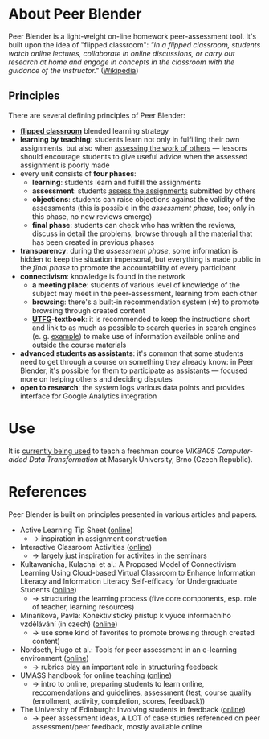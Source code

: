 # About Peer Blender

Peer Blender is a light-weight on-line homework peer-assessment tool. It's built upon the idea of "flipped classroom": *"In a flipped classroom, students watch online lectures, collaborate in online discussions, or carry out research at home and engage in concepts in the classroom with the guidance of the instructor."* ([Wikipedia][flipped-classroom])

## Principles

There are several defining principles of Peer Blender:

- [**flipped classroom**][flipped-classroom] blended learning strategy
- **learning by teaching**: students learn not only in fulfilling their own assignments, but also when [assessing the work of others](assessment.md) — lessons should encourage students to give useful advice when the assessed assignment is poorly made
- every unit consists of **four phases**: <a id="phases"></a>
	- **learning**: students learn and fulfill the assignments
    - **assessment**: students [assess the assignments](assessment.md) submitted by others
    - **objections**: students can raise objections against the validity of the assessments (this is possible in the *assessment phase*, too; only in this phase, no new reviews emerge)
    - **final phase**: students can check who has written the reviews, discuss in detail the problems, browse through all the material that has been created in previous phases
- **transparency**: during the *assessment phase*, some information is hidden to keep the situation impersonal, but everything is made public in the *final phase* to promote the accountability of every participant
- **connectivism**: knowledge is found in the network
    - **a meeting place**: students of various level of knowledge of the subject may meet in the peer-assessment, learning from each other
    - **browsing**: there's a built-in recommendation system (☆) to promote browsing through created content
    - **[UTFG](http://cs.urbandictionary.com/define.php?term=utfg)-textbook**: it is recommended to keep the instructions short and link to as much as possible to search queries in search engines (e. g. [example](http://google.com/search?q=example)) to make use of information available online and outside the course materials
- **advanced students as assistants**: it's common that some students need to get through a course on something they already know: in Peer Blender, it's possible for them to participate as assistants — focused more on helping others and deciding disputes
- **open to research**: the system logs various data points and provides interface for Google Analytics integration

# Use

It is [currently being used](case-study/vikba05.md) to teach a freshman course *VIKBA05 Computer-aided Data Transformation* at Masaryk University, Brno (Czech Republic).

# References

Peer Blender is built on principles presented in various articles and papers.

- Active Learning Tip Sheet ([online](http://provost.tufts.edu/celt/files/activelearningtipsheet_march2010.pdf))
	- → inspiration in assignment construction
- Interactive Classroom Activities ([online](http://www.brown.edu/about/administration/sheridan-center/teaching-learning/effective-classroom-practices/interactive-classroom-activities))
	- → largely just inspiration for activites in the seminars
- Kultawanicha, Kulachai et al.: A Proposed Model of Connectivism Learning Using Cloud-based Virtual Classroom to Enhance Information Literacy and Information Literacy Self-efficacy for Undergraduate Students ([online](http://www.sciencedirect.com/science/article/pii/S1877042815026543))
	- → structuring the learning process (five core components, esp. role of teacher, learning resources)
- Minaříková, Pavla: Konektivistický přístup k výuce informačního vzdělávání (in czech) ([online](http://is.muni.cz/th/361548/ff_b_b1/))
	- → use some kind of favorites to promote browsing through created content)
- Nordseth, Hugo et al.: Tools for peer assessment in an e-learning environment ([online](http://www.seminar.net/volume-6-issue-3-2010/163-tools-for-peer-assessment-in-an-e-learning-environment))
	- → rubrics play an important role in structuring feedback
- UMASS handbook for online teaching ([online](http://www.umass.edu/oapa/oapa/publications/online_handbooks/Teaching_and_Learning_Online_Handbook.pdf))
	- → intro to online, preparing students to learn online, reccomendations and guidelines, assessment (test, course quality (enrollment, activity, completion, scores, feedback)) 
-  The University of Edinburgh: Involving students in feedback ([online](http://www.enhancingfeedback.ed.ac.uk/staff/resources/involvingstudents.html))
	- → peer assessment ideas, A LOT of case studies referenced on peer assessment/peer feedback, mostly available online

[flipped-classroom]: https://en.wikipedia.org/wiki/Flipped_classroom

